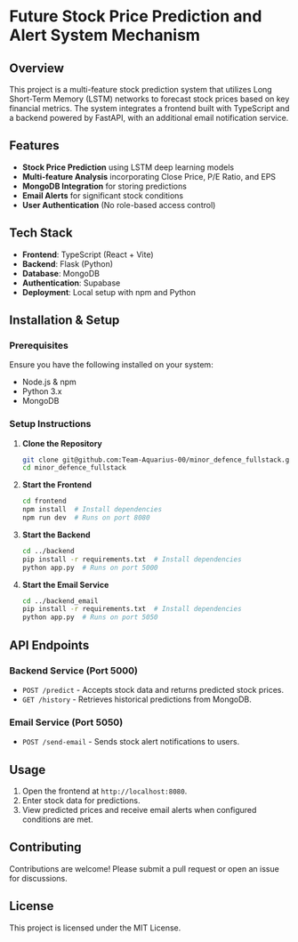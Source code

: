 # Future Stock Price Prediction and Alert System Mechanism

## Overview
This project is a multi-feature stock prediction system that utilizes Long Short-Term Memory (LSTM) networks to forecast stock prices based on key financial metrics. The system integrates a frontend built with TypeScript  and a backend powered by FastAPI, with an additional email notification service.

## Features
- **Stock Price Prediction** using LSTM deep learning models
- **Multi-feature Analysis** incorporating Close Price, P/E Ratio, and EPS
- **MongoDB Integration** for storing predictions
- **Email Alerts** for significant stock conditions
- **User Authentication** (No role-based access control)

## Tech Stack
- **Frontend**: TypeScript (React + Vite)
- **Backend**: Flask (Python)
- **Database**: MongoDB
- **Authentication**: Supabase
- **Deployment**: Local setup with npm and Python

## Installation & Setup
### Prerequisites
Ensure you have the following installed on your system:
- Node.js & npm
- Python 3.x
- MongoDB

### Setup Instructions
1. **Clone the Repository**
   ```sh
   git clone git@github.com:Team-Aquarius-00/minor_defence_fullstack.git
   cd minor_defence_fullstack
   ```

2. **Start the Frontend**
   ```sh
   cd frontend
   npm install  # Install dependencies
   npm run dev  # Runs on port 8080
   ```

3. **Start the Backend**
   ```sh
   cd ../backend
   pip install -r requirements.txt  # Install dependencies
   python app.py  # Runs on port 5000
   ```

4. **Start the Email Service**
   ```sh
   cd ../backend_email
   pip install -r requirements.txt  # Install dependencies
   python app.py  # Runs on port 5050
   ```

## API Endpoints
### Backend Service (Port 5000)
- `POST /predict` - Accepts stock data and returns predicted stock prices.
- `GET /history` - Retrieves historical predictions from MongoDB.

### Email Service (Port 5050)
- `POST /send-email` - Sends stock alert notifications to users.

## Usage
1. Open the frontend at `http://localhost:8080`.
2. Enter stock data for predictions.
3. View predicted prices and receive email alerts when configured conditions are met.

## Contributing
Contributions are welcome! Please submit a pull request or open an issue for discussions.

## License
This project is licensed under the MIT License.

